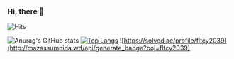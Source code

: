 ### Hi, there 👋
![Hits](https://hits.seeyoufarm.com/api/count/incr/badge.svg?url=https%3A%2F%2Fgithub.com%2Fsio2whocodes&count_bg=%237797B2&title_bg=%236FC3D9&icon=&icon_color=%23E7E7E7&title=hits&edge_flat=false)

![Anurag's GitHub stats](https://github-readme-stats.vercel.app/api?username=sio2whocodes&count_private=true&theme=nord&hide=issues)
[![Top Langs](https://github-readme-stats.vercel.app/api/top-langs/?username=sio2whocodes&layout=compact&theme=nord)](https://github.com/sio2whocodes/github-readme-stats)
![https://solved.ac/profile/fltcy2039](http://mazassumnida.wtf/api/generate_badge?boj=fltcy2039)

                                                                                                                               
   
<!--
**sio2whocodes/sio2whocodes** is a ✨ _special_ ✨ repository because its `README.md` (this file) appears on your GitHub profile.

Here are some ideas to get you started:

- 🔭 I’m currently working on ...
- 🌱 I’m currently learning ...
- 👯 I’m looking to collaborate on ...
- 🤔 I’m looking for help with ...
- 💬 Ask me about ...
- 📫 How to reach me: ...
- 😄 Pronouns: ...
- ⚡ Fun fact: ...
-->
